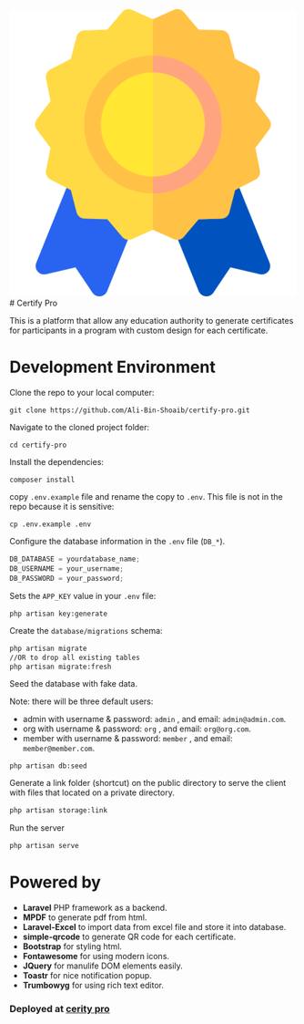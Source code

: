 <img src="/public/favicon.ico" /># Certify Pro


This is a platform that allow any education authority to generate certificates for participants in a program with custom design for each certificate.

# Development Environment

Clone the repo to your local computer:

```shell
git clone https://github.com/Ali-Bin-Shoaib/certify-pro.git
```

Navigate to the cloned project folder:

```shell
cd certify-pro
```

Install the dependencies:

```shell
composer install
```

copy `.env.example` file and rename the copy to `.env`. This file is not in the repo because it is sensitive:

```shell
cp .env.example .env
```

Configure the database information in the `.env` file (`DB_*`).

```js
DB_DATABASE = yourdatabase_name;
DB_USERNAME = your_username;
DB_PASSWORD = your_password;
```

Sets the `APP_KEY` value in your `.env` file:

```shell
php artisan key:generate
```

Create the `database/migrations` schema:

```shell
php artisan migrate
//OR to drop all existing tables
php artisan migrate:fresh
```

Seed the database with fake data.

Note: there will be three default users:

- admin with username & password: `admin` , and email: `admin@admin.com`.
- org with username & password: `org` , and email: `org@org.com`.
- member with username & password: `member` , and email: `member@member.com`.

```bash
php artisan db:seed
```

Generate a link folder (shortcut) on the public directory to serve the client with files that located on a private directory.

```bash
php artisan storage:link
```

Run the server

```bash
php artisan serve
```

# Powered by

- **Laravel** PHP framework as a backend.
- **MPDF** to generate pdf from html.
- **Laravel-Excel** to import data from excel file and store it into database.
- **simple-qrcode** to generate QR code for each certificate.
- **Bootstrap** for styling html.
- **Fontawesome** for using modern icons.
- **JQuery** for manulife DOM elements easily.
- **Toastr** for nice notification popup.
- **Trumbowyg** for using rich text editor.

### Deployed at <a href="https://binshoaib.hadramout-bootcamps.com/" target="_blank">cerity pro</a>
